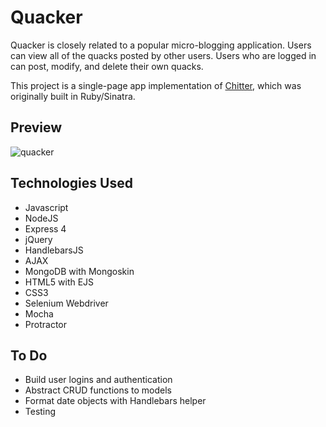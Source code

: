 # Quacker

Quacker is closely related to a popular micro-blogging application. Users can view all of the quacks posted by other users. Users who are logged in can post, modify, and delete their own quacks.

This project is a single-page app implementation of [Chitter](https://github.com/deniseyu/octochat), which was originally built in Ruby/Sinatra.

## Preview

![quacker](https://raw.github.com/deniseyu/quacker/master/public/screenshot.png)

## Technologies Used

* Javascript
* NodeJS
* Express 4
* jQuery
* HandlebarsJS
* AJAX
* MongoDB with Mongoskin
* HTML5 with EJS
* CSS3
* Selenium Webdriver
* Mocha
* Protractor

## To Do

* Build user logins and authentication
* Abstract CRUD functions to models
* Format date objects with Handlebars helper
* Testing